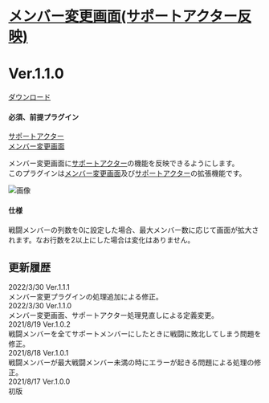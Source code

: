 # [メンバー変更画面(サポートアクター反映)](https://raw.githubusercontent.com/nuun888/MZ/master/NUUN_SceneFormation_SupportActor.js)
# Ver.1.1.0
[ダウンロード](https://raw.githubusercontent.com/nuun888/MZ/master/NUUN_SceneFormation_SupportActor.js)
#### 必須、前提プラグイン
[サポートアクター](https://github.com/nuun888/MZ/blob/master/README/SupportActor.md)  
[メンバー変更画面](https://github.com/nuun888/MZ/blob/master/README/SceneFormation.md)  

メンバー変更画面に[サポートアクター](https://github.com/nuun888/MZ/blob/master/README/SupportActor.md)の機能を反映できるようにします。  
このプラグインは[メンバー変更画面](https://github.com/nuun888/MZ/blob/master/README/SceneFormation.md)及び[サポートアクター](https://github.com/nuun888/MZ/blob/master/README/SupportActor.md)の拡張機能です。  

![画像](img/SceneFormation3.png)  

#### 仕様
戦闘メンバーの列数を0に設定した場合、最大メンバー数に応じて画面が拡大されます。なお行数を2以上にした場合は変化はありません。  

## 更新履歴
2022/3/30 Ver.1.1.1  
メンバー変更プラグインの処理追加による修正。  
2022/3/30 Ver.1.1.0  
メンバー変更画面、サポートアクター処理見直しによる定義変更。  
2021/8/19 Ver.1.0.2  
戦闘メンバーを全てサポートメンバーにしたときに戦闘に敗北してしまう問題を修正。  
2021/8/18 Ver.1.0.1  
戦闘メンバーが最大戦闘メンバー未満の時にエラーが起きる問題による処理の修正。  
2021/8/17 Ver.1.0.0  
初版  
